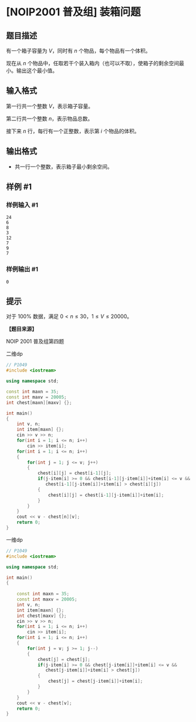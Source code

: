 # [NOIP2001 普及组] 装箱问题

## 题目描述

有一个箱子容量为 $V$，同时有 $n$ 个物品，每个物品有一个体积。


现在从 $n$ 个物品中，任取若干个装入箱内（也可以不取），使箱子的剩余空间最小。输出这个最小值。

## 输入格式

第一行共一个整数 $V$，表示箱子容量。

第二行共一个整数 $n$，表示物品总数。

接下来 $n$ 行，每行有一个正整数，表示第 $i$ 个物品的体积。

## 输出格式

- 共一行一个整数，表示箱子最小剩余空间。

## 样例 #1

### 样例输入 #1

```
24
6
8
3
12
7
9
7
```

### 样例输出 #1

```
0
```

## 提示

对于 $100\%$ 数据，满足 $0<n \le 30$，$1 \le V \le 20000$。

**【题目来源】**

NOIP 2001 普及组第四题

二维dp
```cpp
// P1049
#include <iostream>

using namespace std;

const int maxn = 35;
const int maxv = 20005;
int chest[maxn][maxv] {};

int main()
{
    int v, n;
    int item[maxn] {};
    cin >> v >> n;
    for(int i = 1; i <= n; i++)
        cin >> item[i];
    for(int i = 1; i <= n; i++)
    {
        for(int j = 1; j <= v; j++)
        {
            chest[i][j] = chest[i-1][j];
            if(j-item[i] >= 0 && chest[i-1][j-item[i]]+item[i] <= v &&
               chest[i-1][j-item[i]]+item[i] > chest[i][j])
            {
                chest[i][j] = chest[i-1][j-item[i]]+item[i];
            }
        }
    }
    cout << v - chest[n][v];
    return 0;
}
```

一维dp
```cpp
// P1049
#include <iostream>

using namespace std;

int main()
{
    
    const int maxn = 35;
    const int maxv = 20005;
    int v, n;
    int item[maxn] {};
    int chest[maxv] {};
    cin >> v >> n;
    for(int i = 1; i <= n; i++)
        cin >> item[i];
    for(int i = 1; i <= n; i++)
    {
        for(int j = v; j >= 1; j--)
        {
            chest[j] = chest[j];
            if(j-item[i] >= 0 && chest[j-item[i]]+item[i] <= v &&
               chest[j-item[i]]+item[i] > chest[j])
            {
                chest[j] = chest[j-item[i]]+item[i];
            }
        }
    }
    cout << v - chest[v];
    return 0;
}
```
